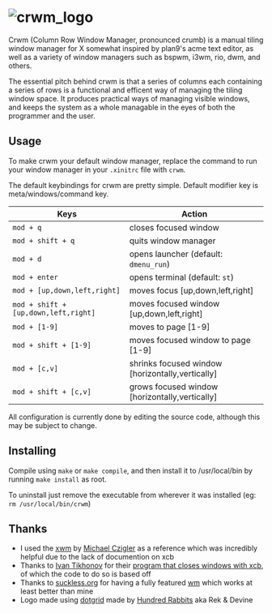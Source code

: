 # ![crwm_logo](https://user-images.githubusercontent.com/20104594/206676265-f699dbf5-7252-4c0f-9e55-e815089ea7b9.svg)

Crwm (Column Row Window Manager, pronounced crumb) is a manual tiling window manager for X somewhat inspired by plan9's acme text editor, as well as a variety of window managers such as bspwm, i3wm, rio, dwm, and others.

The essential pitch behind crwm is that a series of columns each containing a series of rows is a functional and efficent way of managing the tiling window space. It produces practical ways of managing visible windows, and keeps the system as a whole managable in the eyes of both the programmer and the user.

## Usage

To make crwm your default window manager, replace the command to run your window manager in your `.xinitrc` file with `crwm`.

The default keybindings for crwm are pretty simple. Default modifier key is meta/windows/command key.

| Keys | Action |
| --- | --- |
| `mod + q` | closes focused window
| `mod + shift + q` | quits window manager
| `mod + d` | opens launcher (default: `dmenu_run`)
| `mod + enter` | opens terminal (default: `st`)
| `mod + [up,down,left,right]` | moves focus [up,down,left,right]
| `mod + shift + [up,down,left,right]` | moves focused window [up,down,left,right]
| `mod + [1-9]` | moves to page [1-9]
| `mod + shift + [1-9]` | moves focused window to page [1-9]
| `mod + [c,v]` | shrinks focused window [horizontally,vertically]
| `mod + shift + [c,v]` | grows focused window [horizontally,vertically]

All configuration is currently done by editing the source code, although this may be subject to change.

## Installing

Compile using `make` or `make compile`, and then install it to /usr/local/bin by running `make install` as root.

To uninstall just remove the executable from wherever it was installed (eg: `rm /usr/local/bin/crwm`)

## Thanks

- I used the [xwm](https://github.com/mcpcpc/xwm) by [Michael Czigler](https://github.com/mcpcpc) as a reference which was incredibly helpful due to the lack of documention on xcb
- Thanks to [Ivan Tikhonov](https://github.com/ITikhonov) for their [program that closes windows with xcb](https://github.com/ITikhonov/wm/blob/master/wmclose.c), of which the code to do so is based off
- Thanks to [suckless.org](https://suckless.org) for having a fully featured [wm](https://dwm.suckless.org/) which works at least better than mine
- Logo made using [dotgrid](https://100r.co/site/dotgrid.html) made by [Hundred Rabbits](https://100r.co) aka Rek & Devine
